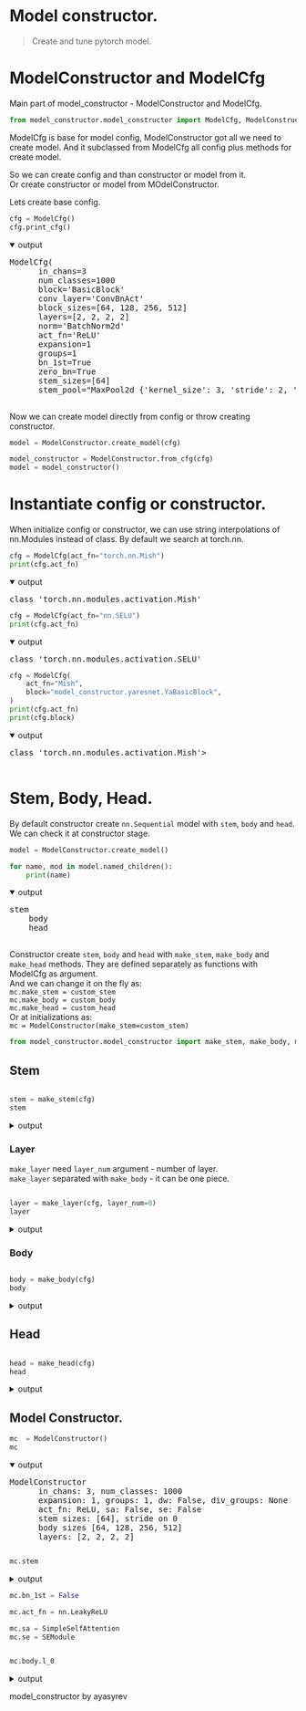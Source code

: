 # Model constructor.

> Create and tune pytorch model.

# ModelConstructor and ModelCfg

Main part of model_constructor - ModelConstructor and ModelCfg.


```python
from model_constructor.model_constructor import ModelCfg, ModelConstructor
```

ModelCfg is base for model config, ModelConstructor got all we need to create model. And it subclassed from ModelCfg all config plus methods for create model.

So we can create config and than constructor or model from it.  
Or create constructor or model from MOdelConstructor.

Lets create base config.


```python
cfg = ModelCfg()
cfg.print_cfg()
```
<details open> <summary>output</summary>  
    <pre>ModelCfg(
      in_chans=3
      num_classes=1000
      block='BasicBlock'
      conv_layer='ConvBnAct'
      block_sizes=[64, 128, 256, 512]
      layers=[2, 2, 2, 2]
      norm='BatchNorm2d'
      act_fn='ReLU'
      expansion=1
      groups=1
      bn_1st=True
      zero_bn=True
      stem_sizes=[64]
      stem_pool="MaxPool2d {'kernel_size': 3, 'stride': 2, 'padding': 1}")
    </pre>
</details>

Now we can create model directly from config or throw creating constructor.


```python
model = ModelConstructor.create_model(cfg)
```


```python
model_constructor = ModelConstructor.from_cfg(cfg)
model = model_constructor()
```

# Instantiate config or constructor.

When initialize config or constructor, we can use string interpolations of nn.Modules instead of class. By default we search at torch.nn.


```python
cfg = ModelCfg(act_fn="torch.nn.Mish")
print(cfg.act_fn)
```
<details open> <summary>output</summary>  
    <pre>class 'torch.nn.modules.activation.Mish'</pre>
</details>


```python
cfg = ModelCfg(act_fn="nn.SELU")
print(cfg.act_fn)
```
<details open> <summary>output</summary>  
    <pre>class 'torch.nn.modules.activation.SELU'</pre>
</details>


```python
cfg = ModelCfg(
    act_fn="Mish",
    block="model_constructor.yaresnet.YaBasicBlock",
)
print(cfg.act_fn)
print(cfg.block)
```
<details open> <summary>output</summary>  
    <pre>class 'torch.nn.modules.activation.Mish'>
    <class 'model_constructor.yaresnet.YaBasicBlock'</pre>
</details>

# Stem, Body, Head.

By default constructor create `nn.Sequential` model with `stem`, `body` and `head`. We can check it at constructor stage.


```python
model = ModelConstructor.create_model()
```


```python
for name, mod in model.named_children():
    print(name)
```
<details open> <summary>output</summary>  
    <pre>stem
    body
    head
    </pre>
</details>

Constructor create `stem`, `body` and `head` with `make_stem`, `make_body` and `make_head` methods. They are defined separately as functions with ModelCfg as argument.  
And we can change it on the fly as:  
`mc.make_stem = custom_stem`  
`mc.make_body = custom_body`  
`mc.make_head = custom_head`  
Or at initializations as:  
`mc = ModelConstructor(make_stem=custom_stem)`



```python
from model_constructor.model_constructor import make_stem, make_body, make_head, make_layer
```

## Stem


```python

stem = make_stem(cfg)
stem
```
<details> <summary>output</summary>  
    <pre>Sequential(
      (conv_1): ConvBnAct(
        (conv): Conv2d(3, 64, kernel_size=(7, 7), stride=(2, 2), padding=(3, 3), bias=False)
        (bn): BatchNorm2d(64, eps=1e-05, momentum=0.1, affine=True, track_running_stats=True)
        (act_fn): Mish(inplace=True)
      )
      (stem_pool): MaxPool2d(kernel_size=3, stride=2, padding=1, dilation=1, ceil_mode=False)
    )</pre>
</details>



### Layer

`make_layer` need `layer_num` argument - number of layer.  
`make_layer` separated with `make_body` - it can be one piece.


```python

layer = make_layer(cfg, layer_num=0)
layer
```
<details> <summary>output</summary>  
    <pre>Sequential(
      (bl_0): YaBasicBlock(
        (convs): Sequential(
          (conv_0): ConvBnAct(
            (conv): Conv2d(64, 64, kernel_size=(3, 3), stride=(1, 1), padding=(1, 1), bias=False)
            (bn): BatchNorm2d(64, eps=1e-05, momentum=0.1, affine=True, track_running_stats=True)
            (act_fn): Mish(inplace=True)
          )
          (conv_1): ConvBnAct(
            (conv): Conv2d(64, 64, kernel_size=(3, 3), stride=(1, 1), padding=(1, 1), bias=False)
            (bn): BatchNorm2d(64, eps=1e-05, momentum=0.1, affine=True, track_running_stats=True)
          )
        )
        (merge): Mish(inplace=True)
      )
      (bl_1): YaBasicBlock(
        (convs): Sequential(
          (conv_0): ConvBnAct(
            (conv): Conv2d(64, 64, kernel_size=(3, 3), stride=(1, 1), padding=(1, 1), bias=False)
            (bn): BatchNorm2d(64, eps=1e-05, momentum=0.1, affine=True, track_running_stats=True)
            (act_fn): Mish(inplace=True)
          )
          (conv_1): ConvBnAct(
            (conv): Conv2d(64, 64, kernel_size=(3, 3), stride=(1, 1), padding=(1, 1), bias=False)
            (bn): BatchNorm2d(64, eps=1e-05, momentum=0.1, affine=True, track_running_stats=True)
          )
        )
        (merge): Mish(inplace=True)
      )
    )</pre>
</details>



### Body


```python

body = make_body(cfg)
body
```
<details> <summary>output</summary>  
    <pre>Sequential(
      (l_0): Sequential(
        (bl_0): YaBasicBlock(
          (convs): Sequential(
            (conv_0): ConvBnAct(
              (conv): Conv2d(64, 64, kernel_size=(3, 3), stride=(1, 1), padding=(1, 1), bias=False)
              (bn): BatchNorm2d(64, eps=1e-05, momentum=0.1, affine=True, track_running_stats=True)
              (act_fn): Mish(inplace=True)
            )
            (conv_1): ConvBnAct(
              (conv): Conv2d(64, 64, kernel_size=(3, 3), stride=(1, 1), padding=(1, 1), bias=False)
              (bn): BatchNorm2d(64, eps=1e-05, momentum=0.1, affine=True, track_running_stats=True)
            )
          )
          (merge): Mish(inplace=True)
        )
        (bl_1): YaBasicBlock(
          (convs): Sequential(
            (conv_0): ConvBnAct(
              (conv): Conv2d(64, 64, kernel_size=(3, 3), stride=(1, 1), padding=(1, 1), bias=False)
              (bn): BatchNorm2d(64, eps=1e-05, momentum=0.1, affine=True, track_running_stats=True)
              (act_fn): Mish(inplace=True)
            )
            (conv_1): ConvBnAct(
              (conv): Conv2d(64, 64, kernel_size=(3, 3), stride=(1, 1), padding=(1, 1), bias=False)
              (bn): BatchNorm2d(64, eps=1e-05, momentum=0.1, affine=True, track_running_stats=True)
            )
          )
          (merge): Mish(inplace=True)
        )
      )
      (l_1): Sequential(
        (bl_0): YaBasicBlock(
          (reduce): ConvBnAct(
            (conv): Conv2d(64, 64, kernel_size=(1, 1), stride=(2, 2), bias=False)
            (bn): BatchNorm2d(64, eps=1e-05, momentum=0.1, affine=True, track_running_stats=True)
            (act_fn): ReLU(inplace=True)
          )
          (convs): Sequential(
            (conv_0): ConvBnAct(
              (conv): Conv2d(64, 128, kernel_size=(3, 3), stride=(1, 1), padding=(1, 1), bias=False)
              (bn): BatchNorm2d(128, eps=1e-05, momentum=0.1, affine=True, track_running_stats=True)
              (act_fn): Mish(inplace=True)
            )
            (conv_1): ConvBnAct(
              (conv): Conv2d(128, 128, kernel_size=(3, 3), stride=(1, 1), padding=(1, 1), bias=False)
              (bn): BatchNorm2d(128, eps=1e-05, momentum=0.1, affine=True, track_running_stats=True)
            )
          )
          (id_conv): ConvBnAct(
            (conv): Conv2d(64, 128, kernel_size=(1, 1), stride=(1, 1), bias=False)
            (bn): BatchNorm2d(128, eps=1e-05, momentum=0.1, affine=True, track_running_stats=True)
          )
          (merge): Mish(inplace=True)
        )
        (bl_1): YaBasicBlock(
          (convs): Sequential(
            (conv_0): ConvBnAct(
              (conv): Conv2d(128, 128, kernel_size=(3, 3), stride=(1, 1), padding=(1, 1), bias=False)
              (bn): BatchNorm2d(128, eps=1e-05, momentum=0.1, affine=True, track_running_stats=True)
              (act_fn): Mish(inplace=True)
            )
            (conv_1): ConvBnAct(
              (conv): Conv2d(128, 128, kernel_size=(3, 3), stride=(1, 1), padding=(1, 1), bias=False)
              (bn): BatchNorm2d(128, eps=1e-05, momentum=0.1, affine=True, track_running_stats=True)
            )
          )
          (merge): Mish(inplace=True)
        )
      )
      (l_2): Sequential(
        (bl_0): YaBasicBlock(
          (reduce): ConvBnAct(
            (conv): Conv2d(128, 128, kernel_size=(1, 1), stride=(2, 2), bias=False)
            (bn): BatchNorm2d(128, eps=1e-05, momentum=0.1, affine=True, track_running_stats=True)
            (act_fn): ReLU(inplace=True)
          )
          (convs): Sequential(
            (conv_0): ConvBnAct(
              (conv): Conv2d(128, 256, kernel_size=(3, 3), stride=(1, 1), padding=(1, 1), bias=False)
              (bn): BatchNorm2d(256, eps=1e-05, momentum=0.1, affine=True, track_running_stats=True)
              (act_fn): Mish(inplace=True)
            )
            (conv_1): ConvBnAct(
              (conv): Conv2d(256, 256, kernel_size=(3, 3), stride=(1, 1), padding=(1, 1), bias=False)
              (bn): BatchNorm2d(256, eps=1e-05, momentum=0.1, affine=True, track_running_stats=True)
            )
          )
          (id_conv): ConvBnAct(
            (conv): Conv2d(128, 256, kernel_size=(1, 1), stride=(1, 1), bias=False)
            (bn): BatchNorm2d(256, eps=1e-05, momentum=0.1, affine=True, track_running_stats=True)
          )
          (merge): Mish(inplace=True)
        )
        (bl_1): YaBasicBlock(
          (convs): Sequential(
            (conv_0): ConvBnAct(
              (conv): Conv2d(256, 256, kernel_size=(3, 3), stride=(1, 1), padding=(1, 1), bias=False)
              (bn): BatchNorm2d(256, eps=1e-05, momentum=0.1, affine=True, track_running_stats=True)
              (act_fn): Mish(inplace=True)
            )
            (conv_1): ConvBnAct(
              (conv): Conv2d(256, 256, kernel_size=(3, 3), stride=(1, 1), padding=(1, 1), bias=False)
              (bn): BatchNorm2d(256, eps=1e-05, momentum=0.1, affine=True, track_running_stats=True)
            )
          )
          (merge): Mish(inplace=True)
        )
      )
      (l_3): Sequential(
        (bl_0): YaBasicBlock(
          (reduce): ConvBnAct(
            (conv): Conv2d(256, 256, kernel_size=(1, 1), stride=(2, 2), bias=False)
            (bn): BatchNorm2d(256, eps=1e-05, momentum=0.1, affine=True, track_running_stats=True)
            (act_fn): ReLU(inplace=True)
          )
          (convs): Sequential(
            (conv_0): ConvBnAct(
              (conv): Conv2d(256, 512, kernel_size=(3, 3), stride=(1, 1), padding=(1, 1), bias=False)
              (bn): BatchNorm2d(512, eps=1e-05, momentum=0.1, affine=True, track_running_stats=True)
              (act_fn): Mish(inplace=True)
            )
            (conv_1): ConvBnAct(
              (conv): Conv2d(512, 512, kernel_size=(3, 3), stride=(1, 1), padding=(1, 1), bias=False)
              (bn): BatchNorm2d(512, eps=1e-05, momentum=0.1, affine=True, track_running_stats=True)
            )
          )
          (id_conv): ConvBnAct(
            (conv): Conv2d(256, 512, kernel_size=(1, 1), stride=(1, 1), bias=False)
            (bn): BatchNorm2d(512, eps=1e-05, momentum=0.1, affine=True, track_running_stats=True)
          )
          (merge): Mish(inplace=True)
        )
        (bl_1): YaBasicBlock(
          (convs): Sequential(
            (conv_0): ConvBnAct(
              (conv): Conv2d(512, 512, kernel_size=(3, 3), stride=(1, 1), padding=(1, 1), bias=False)
              (bn): BatchNorm2d(512, eps=1e-05, momentum=0.1, affine=True, track_running_stats=True)
              (act_fn): Mish(inplace=True)
            )
            (conv_1): ConvBnAct(
              (conv): Conv2d(512, 512, kernel_size=(3, 3), stride=(1, 1), padding=(1, 1), bias=False)
              (bn): BatchNorm2d(512, eps=1e-05, momentum=0.1, affine=True, track_running_stats=True)
            )
          )
          (merge): Mish(inplace=True)
        )
      )
    )</pre>
</details>



## Head


```python

head = make_head(cfg)
head
```
<details> <summary>output</summary>  
    <pre>Sequential(
      (pool): AdaptiveAvgPool2d(output_size=1)
      (flat): Flatten(start_dim=1, end_dim=-1)
      (fc): Linear(in_features=512, out_features=1000, bias=True)
    )</pre>
</details>



## Model Constructor.


```python
mc  = ModelConstructor()
mc
```
<details open> <summary>output</summary>  
    <pre>ModelConstructor
      in_chans: 3, num_classes: 1000
      expansion: 1, groups: 1, dw: False, div_groups: None
      act_fn: ReLU, sa: False, se: False
      stem sizes: [64], stride on 0
      body sizes [64, 128, 256, 512]
      layers: [2, 2, 2, 2]</pre>
</details>




```python

mc.stem
```
<details> <summary>output</summary>  
    <pre>Sequential(
      (conv_1): ConvBnAct(
        (conv): Conv2d(3, 64, kernel_size=(7, 7), stride=(2, 2), padding=(3, 3), bias=False)
        (bn): BatchNorm2d(64, eps=1e-05, momentum=0.1, affine=True, track_running_stats=True)
        (act_fn): ReLU(inplace=True)
      )
      (stem_pool): MaxPool2d(kernel_size=3, stride=2, padding=1, dilation=1, ceil_mode=False)
    )</pre>
</details>




```python
mc.bn_1st = False
```


```python
mc.act_fn = nn.LeakyReLU
```


```python
mc.sa = SimpleSelfAttention
mc.se = SEModule
```


```python

mc.body.l_0
```
<details> <summary>output</summary>  
    <pre>Sequential(
      (bl_0): BasicBlock(
        (convs): Sequential(
          (conv_0): ConvBnAct(
            (conv): Conv2d(64, 64, kernel_size=(3, 3), stride=(1, 1), padding=(1, 1), bias=False)
            (act_fn): LeakyReLU(negative_slope=0.01, inplace=True)
            (bn): BatchNorm2d(64, eps=1e-05, momentum=0.1, affine=True, track_running_stats=True)
          )
          (conv_1): ConvBnAct(
            (conv): Conv2d(64, 64, kernel_size=(3, 3), stride=(1, 1), padding=(1, 1), bias=False)
            (bn): BatchNorm2d(64, eps=1e-05, momentum=0.1, affine=True, track_running_stats=True)
          )
          (se): SEModule(
            (squeeze): AdaptiveAvgPool2d(output_size=1)
            (excitation): Sequential(
              (reduce): Linear(in_features=64, out_features=4, bias=True)
              (se_act): ReLU(inplace=True)
              (expand): Linear(in_features=4, out_features=64, bias=True)
              (se_gate): Sigmoid()
            )
          )
        )
        (act_fn): LeakyReLU(negative_slope=0.01, inplace=True)
      )
      (bl_1): BasicBlock(
        (convs): Sequential(
          (conv_0): ConvBnAct(
            (conv): Conv2d(64, 64, kernel_size=(3, 3), stride=(1, 1), padding=(1, 1), bias=False)
            (act_fn): LeakyReLU(negative_slope=0.01, inplace=True)
            (bn): BatchNorm2d(64, eps=1e-05, momentum=0.1, affine=True, track_running_stats=True)
          )
          (conv_1): ConvBnAct(
            (conv): Conv2d(64, 64, kernel_size=(3, 3), stride=(1, 1), padding=(1, 1), bias=False)
            (bn): BatchNorm2d(64, eps=1e-05, momentum=0.1, affine=True, track_running_stats=True)
          )
          (se): SEModule(
            (squeeze): AdaptiveAvgPool2d(output_size=1)
            (excitation): Sequential(
              (reduce): Linear(in_features=64, out_features=4, bias=True)
              (se_act): ReLU(inplace=True)
              (expand): Linear(in_features=4, out_features=64, bias=True)
              (se_gate): Sigmoid()
            )
          )
          (sa): SimpleSelfAttention(
            (conv): Conv1d(64, 64, kernel_size=(1,), stride=(1,), bias=False)
          )
        )
        (act_fn): LeakyReLU(negative_slope=0.01, inplace=True)
      )
    )</pre>
</details>





model_constructor
by ayasyrev
